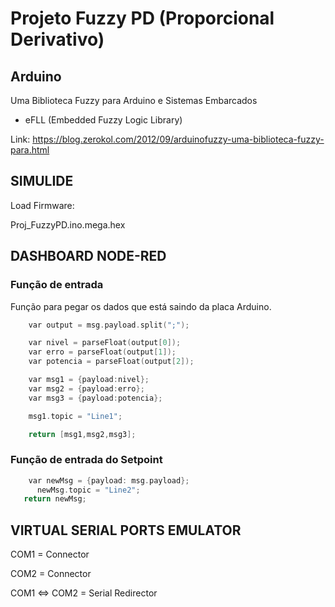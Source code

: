 # Projeto Fuzzy PD (Proporcional Derivativo)

## Arduino


Uma Biblioteca Fuzzy para Arduino e Sistemas Embarcados

- eFLL (Embedded Fuzzy Logic Library) 

Link: https://blog.zerokol.com/2012/09/arduinofuzzy-uma-biblioteca-fuzzy-para.html

## SIMULIDE

Load Firmware:

Proj_FuzzyPD.ino.mega.hex

## DASHBOARD NODE-RED

### Função de entrada

Função para pegar os dados que está saindo da placa Arduino.

```c++
    var output = msg.payload.split(";");

    var nivel = parseFloat(output[0]);
    var erro = parseFloat(output[1]);
    var potencia = parseFloat(output[2]);

    var msg1 = {payload:nivel};
    var msg2 = {payload:erro};
    var msg3 = {payload:potencia};

    msg1.topic = "Line1";

    return [msg1,msg2,msg3];
```

  
  
### Função de entrada do Setpoint

```c++
    var newMsg = {payload: msg.payload};
      newMsg.topic = "Line2";
   return newMsg;
```

## VIRTUAL SERIAL PORTS EMULATOR

COM1 = Connector

COM2 = Connector

COM1 <=> COM2 = Serial Redirector



  
